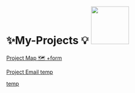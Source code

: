 
# ✨My-Projects 💡 <img src="proj1-removebg-preview.png"  width="100px">


<a href="https://manishdeveloper333.github.io/Projects/form google map.html">Project Map 🗺 +form </a>

<a href="https://manishdeveloper333.github.io/Projects/article on .html">Project Email temp </a>

<a href="https://manishdeveloper333.github.io/Projects/Javascript project- 6 box onclick.html"> temp </a>




